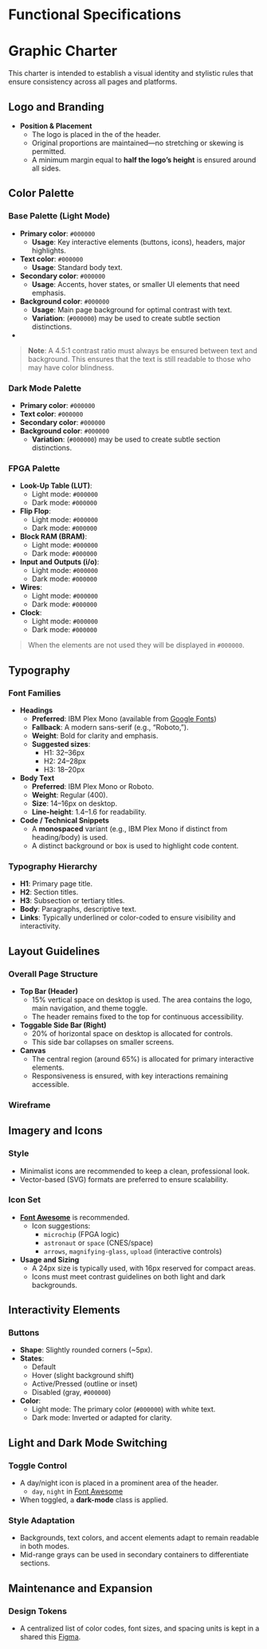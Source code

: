 
# Functional Specifications

# Graphic Charter

This charter is intended to establish a visual identity and stylistic rules that ensure consistency across all pages and platforms. 

## Logo and Branding

<!-- todo: See with the client about the logo -->
<!-- Also there is not space allocated for the logo in the wireframe and mockup -->

- **Position & Placement**
    - The logo is placed in the <!-- left, right --> of the header.
    - Original proportions are maintained—no stretching or skewing is permitted.
    - A minimum margin equal to **half the logo’s height** is ensured around all sides.

<!-- todo: logo -->

## Color Palette

<!-- Todo: Need to replace the #000000 by the final one -->

### Base Palette (Light Mode)

- **Primary color**: `#000000`
    - **Usage**: Key interactive elements (buttons, icons), headers, major highlights.
- **Text color**: `#000000`
    - **Usage**: Standard body text.
- **Secondary color**: `#000000`
    - **Usage**: Accents, hover states, or smaller UI elements that need emphasis.
- **Background color**: `#000000`
    - **Usage**: Main page background for optimal contrast with text.
    - **Variation**: (`#000000`) may be used to create subtle section distinctions.
- 


> **Note**: A 4.5:1 contrast ratio must always be ensured between text and background. This ensures that the text is still readable to those who may have color blindness.

### Dark Mode Palette

- **Primary color**: `#000000`
- **Text color**: `#000000` 
- **Secondary color**: `#000000`
- **Background color**: `#000000` 
    - **Variation**: (`#000000`) may be used to create subtle section distinctions.

### FPGA Palette

- **Look-Up Table (LUT)**:
    - Light mode: `#000000`
    - Dark mode: `#000000`
- **Flip Flop**:
    - Light mode: `#000000`
    - Dark mode: `#000000`
- **Block RAM (BRAM)**:
    - Light mode: `#000000`
    - Dark mode: `#000000`
- **Input and Outputs (i/o)**:
    - Light mode: `#000000`
    - Dark mode: `#000000`
- **Wires**:
    - Light mode: `#000000`
    - Dark mode: `#000000`
- **Clock**:
    - Light mode: `#000000`
    - Dark mode: `#000000`

> When the elements are not used they will be displayed in `#000000`.

## Typography

### Font Families

- **Headings**
    - **Preferred**: IBM Plex Mono (available from [Google Fonts](https://fonts.google.com/specimen/IBM+Plex+Mono))
    - **Fallback**: A modern sans-serif (e.g., “Roboto,”).
    - **Weight**: Bold for clarity and emphasis.
    - **Suggested sizes**:
        - H1: 32–36px
        - H2: 24–28px
        - H3: 18–20px
- **Body Text**
    - **Preferred**: IBM Plex Mono or Roboto.
    - **Weight**: Regular (400).
    - **Size**: 14–16px on desktop.
    - **Line-height**: 1.4–1.6 for readability.
- **Code / Technical Snippets**
    - A **monospaced** variant (e.g., IBM Plex Mono if distinct from heading/body) is used.
    - A distinct background or box is used to highlight code content.

### Typography Hierarchy

- **H1**: Primary page title.
- **H2**: Section titles.
- **H3**: Subsection or tertiary titles.
- **Body**: Paragraphs, descriptive text.
- **Links**: Typically underlined or color-coded to ensure visibility and interactivity.

## Layout Guidelines

### Overall Page Structure

- **Top Bar (Header)**
    - 15% vertical space on desktop is used. The area contains the logo, main navigation, and  theme toggle.
    - The header remains fixed to the top for continuous accessibility.
- **Toggable Side Bar (Right)**
    - 20% of horizontal space on desktop is allocated for controls.
    - This side bar collapses on smaller screens.
- **Canvas**
    - The central region (around 65%) is allocated for primary interactive elements.
    - Responsiveness is ensured, with key interactions remaining accessible.

### Wireframe

<!-- Todo put the finished wireframe-->

## Imagery and Icons

### Style

- Minimalist icons are recommended to keep a clean, professional look.
- Vector-based (SVG) formats are preferred to ensure scalability.

### Icon Set

- **[Font Awesome](https://fontawesome.com/icons)** is recommended.
    - Icon suggestions:
        - `microchip` (FPGA logic)
        - `astronaut` or `space` (CNES/space)
        - `arrows`, `magnifying-glass`, `upload` (interactive controls)
- **Usage and Sizing**
    - A 24px size is typically used, with 16px reserved for compact areas.
    - Icons must meet contrast guidelines on both light and dark backgrounds.

## Interactivity Elements

### Buttons

- **Shape**: Slightly rounded corners (~5px).
- **States**: 
    - Default
    - Hover (slight background shift)
    - Active/Pressed (outline or inset)
    - Disabled (gray, `#000000`)
- **Color**:
    - Light mode: The primary color (`#000000`) with white text.
    - Dark mode: Inverted or adapted for clarity.

## Light and Dark Mode Switching

### Toggle Control

- A day/night icon is placed in a prominent area of the header.
  - `day`, `night` in [Font Awesome](https://fontawesome.com/search?o=r&ic=free&s=solid&ip=classic)
- When toggled, a **dark-mode** class is applied.

### Style Adaptation

- Backgrounds, text colors, and accent elements adapt to remain readable in both modes.
- Mid-range grays can be used in secondary containers to differentiate sections.

## Maintenance and Expansion

### Design Tokens

- A centralized list of color codes, font sizes, and spacing units is kept in a shared this [Figma](https://www.figma.com/design/A6rvzTJCZQQyznhdQbu753/FPGA-Web-App?node-id=0-1&p=f&t=6NnWKfw2FvNavJcS-0).